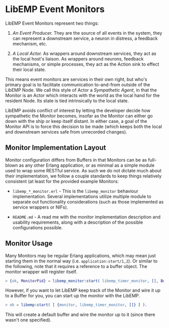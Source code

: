 # LibEMP Event Monitors

LibEMP Event Monitors represent two things:

1. *An Event Producer.* They are the source of all events in the system, they
 can represent a downstream service, a neuron in distress, a feedback mechanism,
 etc.

2. *A Local Actor.* As wrappers around downstream services, they act as the
 local host's liaison. As wrappers around neurons, feedback mechanisms, or
 simple processes, they act as the Action sink to effect their local state.

This means event monitors are services in their own right, but who's primary
goal is to facilitate communication to-and-from outside of the LibEMP Node.
We call this style of Actor a *Sympathetic Agent*, in that the Monitor is an
Actor which interacts with the world as the local hand for the resident Node.
Its state is tied intrinsically to the local state.

LibEMP avoids conflict of interest by letting the developer decide how
sympathetic the Monitor becomes, insofar as the Monitor can either go down with
the ship or keep itself distant. In either case, a goal of the Monitor API is to
force this decision to be made (which keeps both the local and downstream
services safe from unrecorded changes).

## Monitor Implementation Layout

Monitor configuration differs from Buffers in that Monitors can be as full-blown
as any other Erlang application, or as minimal as a simple module used to wrap
some RESTful service. As such we do not dictate much about their implementation,
we follow a couple standards to keep things relatively consistent (at least for
the provided example Monitors:

* `libemp_*_monitor.erl` - This is the `libemp_monitor` behaviour
    implementation. Several implementations utilize multiple module to separate
    out functionality considerations (such as those implemented as service
    wrappers or NIFs).

* `README.md` - A read me with the monitor implementation description and
    usability requirements, along with a description of the possible
    configurations possible.

## Monitor Usage

Many Monitors may be regular Erlang applications, which may mean just starting
them in the normal way (i.e. `application:start/1,2`). Or similar to the
following, note that it requires a reference to a buffer object. The monitor
wrapper will register itself.

```erlang
> {ok, MonitorPid} = libemp_monitor:start( libemp_timer_monitor, [], BufferRef ).
```

However, if you want to let LibEMP keep track of the Monitor and wire it up to
a Buffer for you, you can start up the monitor with the LibEMP.

```erlang
> ok = libemp:start( [ {monitor, libemp_timer_monitor, []} ] ).
```

This will create a default buffer and wire the monitor up to it (since there
wasn't one specified).
